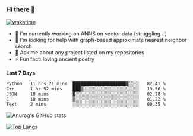 ### Hi there 👋

[![wakatime](https://wakatime.com/badge/user/8906da98-c623-4aff-ac00-99cb42e09b38.svg)](https://wakatime.com/@8906da98-c623-4aff-ac00-99cb42e09b38)

- 🔭 I’m currently working on ANNS on vector data (struggling...)
- 🤔 I’m looking for help with graph-based approximate nearest neighbor search
- 💬 Ask me about any project listed on my repositories
- ⚡ Fun fact: loving ancient poetry


**Last 7 Days**
<!--START_SECTION:waka-->

```text
Python   11 hrs 21 mins  ████████████████████▓░░░░   82.41 %
C++      1 hr 52 mins    ███▒░░░░░░░░░░░░░░░░░░░░░   13.56 %
JSON     18 mins         ▓░░░░░░░░░░░░░░░░░░░░░░░░   02.28 %
C        10 mins         ▒░░░░░░░░░░░░░░░░░░░░░░░░   01.22 %
Text     2 mins          ░░░░░░░░░░░░░░░░░░░░░░░░░   00.35 %
```

<!--END_SECTION:waka-->

![Anurag's GitHub stats](https://github-readme-stats.vercel.app/api?username=matchyc&count_private=true&show_icons=true&theme=vue)

[![Top Langs](https://github-readme-stats.vercel.app/api/top-langs/?username=matchyc&langs_count=4&&hide=perl,raku,html,javascript,shell,roff,prolog)](https://github.com/anuraghazra/github-readme-stats)
